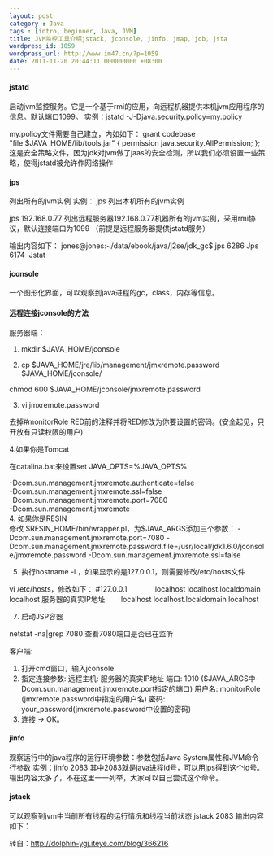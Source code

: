```yaml
---
layout: post
category : Java
tags : [intro, beginner, Java, JVM]
title: JVM监控工具介绍jstack, jconsole, jinfo, jmap, jdb, jsta
wordpress_id: 1059
wordpress_url: http://www.im47.cn/?p=1059
date: 2011-11-20 20:44:11.000000000 +08:00
---
```

<h4>jstatd</h4>
启动jvm监控服务。它是一个基于rmi的应用，向远程机器提供本机jvm应用程序的信息。默认端口1099。
实例：jstatd -J-Djava.security.policy=my.policy

my.policy文件需要自己建立，内如如下：
grant codebase "file:$JAVA_HOME/lib/tools.jar" {
permission java.security.AllPermission;
};
这是安全策略文件，因为jdk对jvm做了jaas的安全检测，所以我们必须设置一些策略，使得jstatd被允许作网络操作
<h4>jps</h4>
列出所有的jvm实例
实例：
jps
列出本机所有的jvm实例

jps 192.168.0.77
列出远程服务器192.168.0.77机器所有的jvm实例，采用rmi协议，默认连接端口为1099
（前提是远程服务器提供jstatd服务）

输出内容如下：
jones@jones:~/data/ebook/java/j2se/jdk_gc$ jps
6286 Jps
6174  Jstat
<h4>jconsole</h4>
<strong></strong>一个图形化界面，可以观察到java进程的gc，class，内存等信息。
<h4>远程连接jconsole的方法</h4>
服务器端：

1. mkdir $JAVA_HOME/jconsole

2. cp $JAVA_HOME/jre/lib/management/jmxremote.password $JAVA_HOME/jconsole/

chmod 600 $JAVA_HOME/jconsole/jmxremote.password

3. vi jmxremote.password

去掉#monitorRole RED前的注释并将RED修改为你要设置的密码。(安全起见，只开放有只读权限的用户)

4.如果你是Tomcat

在catalina.bat来设置set JAVA_OPTS=%JAVA_OPTS%
<div>-Dcom.sun.management.jmxremote.authenticate=false</div>
<div>-Dcom.sun.management.jmxremote.ssl=false</div>
<div>-Dcom.sun.management.jmxremote.port=7080</div>
<div>-Dcom.sun.management.jmxremote</div>
<div>4. 如果你是RESIN</div>
修改 $RESIN_HOME/bin/wrapper.pl，为$JAVA_ARGS添加三个参数：
-Dcom.sun.management.jmxremote.port=7080
-Dcom.sun.management.jmxremote.password.file=/usr/local/jdk1.6.0/jconsole/jmxremote.password
-Dcom.sun.management.jmxremote.ssl=false

5. 执行hostname -i ，如果显示的是127.0.0.1，则需要修改/etc/hosts文件

vi /etc/hosts，修改如下：
#127.0.0.1              localhost localhost.localdomain localhost
服务器的真实IP地址        localhost localhost.localdomain localhost

7. 启动JSP容器

netstat -na|grep 7080 查看7080端口是否已在监听

客户端:
1. 打开cmd窗口，输入jconsole
2. 指定连接参数:
远程主机: 服务器的真实IP地址
端口: 1010 ($JAVA_ARGS中-Dcom.sun.management.jmxremote.port指定的端口)
用户名: monitorRole (jmxremote.password中指定的用户名)
密码: your_password(jmxremote.password中设置的密码)
3. 连接 -&gt; OK。
<h4>jinfo</h4>
观察运行中的java程序的运行环境参数：参数包括Java System属性和JVM命令行参数
实例：jinfo 2083
其中2083就是java进程id号，可以用jps得到这个id号。
输出内容太多了，不在这里一一列举，大家可以自己尝试这个命令。
<h4>jstack</h4>
可以观察到jvm中当前所有线程的运行情况和线程当前状态
jstack 2083
输出内容如下：

转自：<a href="http://dolphin-ygj.iteye.com/blog/366216">http://dolphin-ygj.iteye.com/blog/366216</a>
